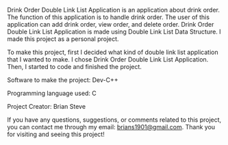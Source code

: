 Drink Order Double Link List Application is an application about drink order. The function of this application is to handle drink order. The user of this application can add drink order, view order, and delete order. Drink Order Double Link List Application is made using Double Link List Data Structure. I made this project as a personal project.

To make this project, first I decided what kind of double link list application that I wanted to make. I chose Drink Order Double Link List Application. Then, I started to code and finished the project.

Software to make the project: Dev-C++

Programming language used: C

Project Creator: Brian Steve

If you have any questions, suggestions, or comments related to this project, you can contact me through my email: brians1901@gmail.com. Thank you for visiting and seeing this project!
